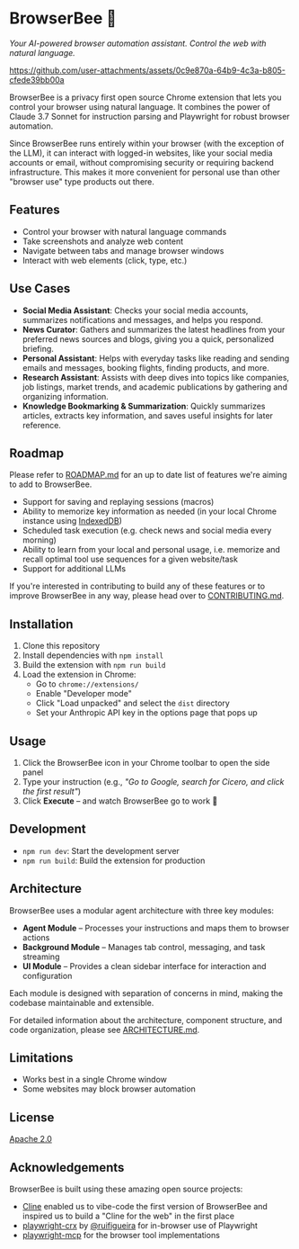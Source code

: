 # BrowserBee 🐝
*Your AI-powered browser automation assistant. Control the web with natural language.*

https://github.com/user-attachments/assets/0c9e870a-64b9-4c3a-b805-cfede39bb00a

BrowserBee is a privacy first open source Chrome extension that lets you control your browser using natural language. It combines the power of Claude 3.7 Sonnet for instruction parsing and Playwright for robust browser automation.

Since BrowserBee runs entirely within your browser (with the exception of the LLM), it can interact with logged-in websites, like your social media accounts or email, without compromising security or requiring backend infrastructure. This makes it more convenient for personal use than other "browser use" type products out there.

## Features

- Control your browser with natural language commands
- Take screenshots and analyze web content
- Navigate between tabs and manage browser windows
- Interact with web elements (click, type, etc.)

## Use Cases

- **Social Media Assistant**: Checks your social media accounts, summarizes notifications and messages, and helps you respond.
- **News Curator**: Gathers and summarizes the latest headlines from your preferred news sources and blogs, giving you a quick, personalized briefing.
- **Personal Assistant**: Helps with everyday tasks like reading and sending emails and messages, booking flights, finding products, and more.
- **Research Assistant**: Assists with deep dives into topics like companies, job listings, market trends, and academic publications by gathering and organizing information.
- **Knowledge Bookmarking & Summarization**: Quickly summarizes articles, extracts key information, and saves useful insights for later reference.

## Roadmap

Please refer to [ROADMAP.md](ROADMAP.md) for an up to date list of features we're aiming to add to BrowserBee. 

- Support for saving and replaying sessions (macros)
- Ability to memorize key information as needed (in your local Chrome instance using [IndexedDB](https://developer.chrome.com/docs/devtools/storage/indexeddb))
- Scheduled task execution (e.g. check news and social media every morning)
- Ability to learn from your local and personal usage, i.e. memorize and recall optimal tool use sequences for a given website/task
- Support for additional LLMs

If you're interested in contributing to build any of these features or to improve BrowserBee in any way, please head over to [CONTRIBUTING.md](CONTRIBUTING.md).

## Installation

1. Clone this repository
2. Install dependencies with `npm install`
3. Build the extension with `npm run build`
4. Load the extension in Chrome:
   - Go to `chrome://extensions/`
   - Enable "Developer mode"
   - Click "Load unpacked" and select the `dist` directory
   - Set your Anthropic API key in the options page that pops up

## Usage

1. Click the BrowserBee icon in your Chrome toolbar to open the side panel  
2. Type your instruction (e.g., *"Go to Google, search for Cicero, and click the first result"*)  
3. Click **Execute** – and watch BrowserBee go to work 🐝

## Development

- `npm run dev`: Start the development server
- `npm run build`: Build the extension for production

## Architecture

BrowserBee uses a modular agent architecture with three key modules:

- **Agent Module** – Processes your instructions and maps them to browser actions
- **Background Module** – Manages tab control, messaging, and task streaming
- **UI Module** – Provides a clean sidebar interface for interaction and configuration

Each module is designed with separation of concerns in mind, making the codebase maintainable and extensible.

For detailed information about the architecture, component structure, and code organization, please see [ARCHITECTURE.md](ARCHITECTURE.md).

## Limitations

- Works best in a single Chrome window
- Some websites may block browser automation

## License

[Apache 2.0](LICENSE)

## Acknowledgements

BrowserBee is built using these amazing open source projects:

- [Cline](https://github.com/cline/cline) enabled us to vibe-code the first version of BrowserBee and inspired us to build a "Cline for the web" in the first place
- [playwright-crx](https://github.com/ruifigueira/playwright-crx) by [@ruifigueira](https://github.com/ruifigueira) for in-browser use of Playwright
- [playwright-mcp](https://github.com/microsoft/playwright-mcp) for the browser tool implementations

